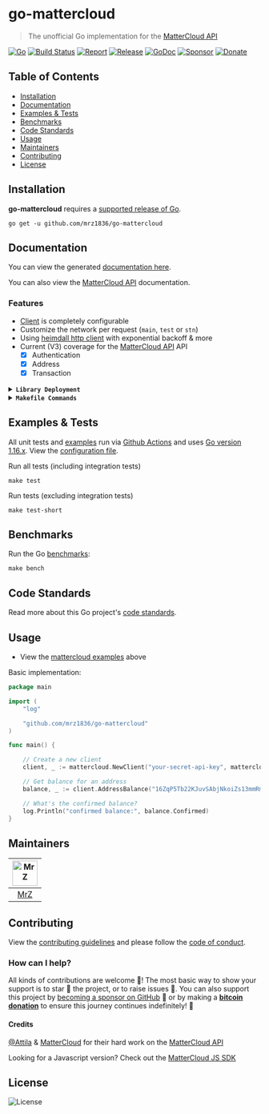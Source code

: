 # go-mattercloud
> The unofficial Go implementation for the [MatterCloud API](https://developers.mattercloud.net/)

[![Go](https://img.shields.io/github/go-mod/go-version/mrz1836/go-mattercloud?v=1)](https://golang.org/)
[![Build Status](https://img.shields.io/github/workflow/status/mrz1836/go-mattercloud/run-go-tests?logo=github&v=3)](https://github.com/mrz1836/go-mattercloud/actions)
[![Report](https://goreportcard.com/badge/github.com/mrz1836/go-mattercloud?style=flat&v=1)](https://goreportcard.com/report/github.com/mrz1836/go-mattercloud)
[![Release](https://img.shields.io/github/release-pre/mrz1836/go-mattercloud.svg?style=flat&v=1)](https://github.com/mrz1836/go-mattercloud/releases)
[![GoDoc](https://godoc.org/github.com/mrz1836/go-mattercloud?status.svg&style=flat)](https://pkg.go.dev/github.com/mrz1836/go-mattercloud)
[![Sponsor](https://img.shields.io/badge/sponsor-MrZ-181717.svg?logo=github&style=flat&v=4)](https://github.com/sponsors/mrz1836)
[![Donate](https://img.shields.io/badge/donate-bitcoin-ff9900.svg?logo=bitcoin&style=flat)](https://mrz1818.com/?tab=tips&af=go-mattercloud)      

## Table of Contents
- [Installation](#installation)
- [Documentation](#documentation)
- [Examples & Tests](#examples--tests)
- [Benchmarks](#benchmarks)
- [Code Standards](#code-standards)
- [Usage](#usage)
- [Maintainers](#maintainers)
- [Contributing](#contributing)
- [License](#license)

## Installation

**go-mattercloud** requires a [supported release of Go](https://golang.org/doc/devel/release.html#policy).
```shell script
go get -u github.com/mrz1836/go-mattercloud
```

## Documentation
You can view the generated [documentation here](https://pkg.go.dev/github.com/mrz1836/go-mattercloud).

You can also view the [MatterCloud API](https://developers.mattercloud.net/) documentation.

### Features
- [Client](client.go) is completely configurable
- Customize the network per request (`main`, `test` or `stn`)
- Using [heimdall http client](https://github.com/gojek/heimdall) with exponential backoff & more
- Current (V3) coverage for the [MatterCloud API](https://developers.mattercloud.net/) API
    - [x] Authentication
    - [x] Address
    - [x] Transaction

<details>
<summary><strong><code>Library Deployment</code></strong></summary>

[goreleaser](https://github.com/goreleaser/goreleaser) for easy binary or library deployment to Github and can be installed via: `brew install goreleaser`.

The [.goreleaser.yml](.goreleaser.yml) file is used to configure [goreleaser](https://github.com/goreleaser/goreleaser).

Use `make release-snap` to create a snapshot version of the release, and finally `make release` to ship to production.
</details>

<details>
<summary><strong><code>Makefile Commands</code></strong></summary>

View all `makefile` commands
```shell script
make help
```

List of all current commands:
```text
all                  Runs lint, test-short and vet
clean                Remove previous builds and any test cache data
clean-mods           Remove all the Go mod cache
coverage             Shows the test coverage
godocs               Sync the latest tag with GoDocs
help                 Show this help message
install              Install the application
install-go           Install the application (Using Native Go)
lint                 Run the golangci-lint application (install if not found)
release              Full production release (creates release in Github)
release              Runs common.release then runs godocs
release-snap         Test the full release (build binaries)
release-test         Full production test release (everything except deploy)
replace-version      Replaces the version in HTML/JS (pre-deploy)
tag                  Generate a new tag and push (tag version=0.0.0)
tag-remove           Remove a tag if found (tag-remove version=0.0.0)
tag-update           Update an existing tag to current commit (tag-update version=0.0.0)
test                 Runs vet, lint and ALL tests
test-ci              Runs all tests via CI (exports coverage)
test-ci-no-race      Runs all tests via CI (no race) (exports coverage)
test-ci-short        Runs unit tests via CI (exports coverage)
test-short           Runs vet, lint and tests (excludes integration tests)
uninstall            Uninstall the application (and remove files)
update-linter        Update the golangci-lint package (macOS only)
vet                  Run the Go vet application
```
</details>

## Examples & Tests
All unit tests and [examples](mattercloud_test.go) run via [Github Actions](https://github.com/mrz1836/go-mattercloud/actions) and
uses [Go version 1.16.x](https://golang.org/doc/go1.16). View the [configuration file](.github/workflows/run-tests.yml).

Run all tests (including integration tests)
```shell script
make test
```

Run tests (excluding integration tests)
```shell script
make test-short
```

## Benchmarks
Run the Go [benchmarks](mattercloud_test.go):
```shell script
make bench
```

## Code Standards
Read more about this Go project's [code standards](.github/CODE_STANDARDS.md).

## Usage
- View the [mattercloud examples](#examples--tests) above

Basic implementation:
```go
package main

import (
	"log"

	"github.com/mrz1836/go-mattercloud"
)

func main() {

	// Create a new client
	client, _ := mattercloud.NewClient("your-secret-api-key", mattercloud.NetworkMain, nil)

	// Get balance for an address
	balance, _ := client.AddressBalance("16ZqP5Tb22KJuvSAbjNkoiZs13mmRmexZA")

	// What's the confirmed balance?
	log.Println("confirmed balance:", balance.Confirmed)
}
```

## Maintainers

| [<img src="https://github.com/mrz1836.png" height="50" alt="MrZ" />](https://github.com/mrz1836) |
|:---:|
| [MrZ](https://github.com/mrz1836) |

## Contributing
View the [contributing guidelines](.github/CONTRIBUTING.md) and please follow the [code of conduct](.github/CODE_OF_CONDUCT.md).

### How can I help?
All kinds of contributions are welcome :raised_hands:!
The most basic way to show your support is to star :star2: the project, or to raise issues :speech_balloon:.
You can also support this project by [becoming a sponsor on GitHub](https://github.com/sponsors/mrz1836) :clap:
or by making a [**bitcoin donation**](https://mrz1818.com/?tab=tips&af=go-mattercloud) to ensure this journey continues indefinitely! :rocket:

#### Credits

[@Attila](https://github.com/attilaaf) & [MatterCloud](https://mattercloud.net/) for their hard work on the [MatterCloud API](https://developers.mattercloud.net/)

Looking for a Javascript version? Check out the [MatterCloud JS SDK](https://github.com/MatterCloud/mattercloudjs)

## License

![License](https://img.shields.io/github/license/mrz1836/go-mattercloud.svg?style=flat&v=2)